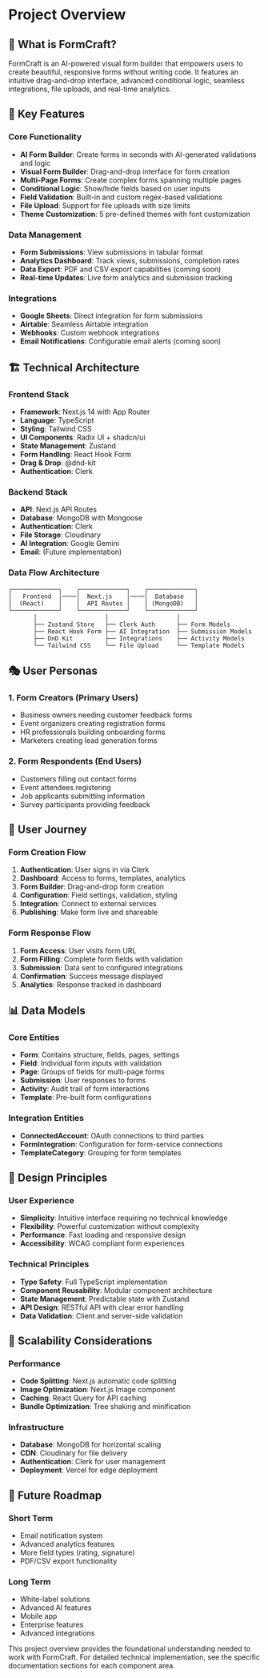 # Project Overview

## 🎯 What is FormCraft?

FormCraft is an AI-powered visual form builder that empowers users to create beautiful, responsive forms without writing code. It features an intuitive drag-and-drop interface, advanced conditional logic, seamless integrations, file uploads, and real-time analytics.

## 🎨 Key Features

### Core Functionality
- **AI Form Builder**: Create forms in seconds with AI-generated validations and logic
- **Visual Form Builder**: Drag-and-drop interface for form creation
- **Multi-Page Forms**: Create complex forms spanning multiple pages
- **Conditional Logic**: Show/hide fields based on user inputs
- **Field Validation**: Built-in and custom regex-based validations
- **File Upload**: Support for file uploads with size limits
- **Theme Customization**: 5 pre-defined themes with font customization

### Data Management
- **Form Submissions**: View submissions in tabular format
- **Analytics Dashboard**: Track views, submissions, completion rates
- **Data Export**: PDF and CSV export capabilities (coming soon)
- **Real-time Updates**: Live form analytics and submission tracking

### Integrations
- **Google Sheets**: Direct integration for form submissions
- **Airtable**: Seamless Airtable integration
- **Webhooks**: Custom webhook integrations
- **Email Notifications**: Configurable email alerts (coming soon)

## 🏗️ Technical Architecture

### Frontend Stack
- **Framework**: Next.js 14 with App Router
- **Language**: TypeScript
- **Styling**: Tailwind CSS
- **UI Components**: Radix UI + shadcn/ui
- **State Management**: Zustand
- **Form Handling**: React Hook Form
- **Drag & Drop**: @dnd-kit
- **Authentication**: Clerk

### Backend Stack
- **API**: Next.js API Routes
- **Database**: MongoDB with Mongoose
- **Authentication**: Clerk
- **File Storage**: Cloudinary
- **AI Integration**: Google Gemini
- **Email**: (Future implementation)

### Data Flow Architecture

```
┌─────────────┐    ┌─────────────┐    ┌─────────────┐
│   Frontend  │────│  Next.js    │────│  Database   │
│  (React)    │    │  API Routes │    │ (MongoDB)   │
└─────────────┘    └─────────────┘    └─────────────┘
       │                   │                   │
       ├── Zustand Store   ├── Clerk Auth      ├── Form Models
       ├── React Hook Form ├── AI Integration  ├── Submission Models
       ├── DnD Kit         ├── Integrations    ├── Activity Models
       └── Tailwind CSS    └── File Upload     └── Template Models
```

## 🎭 User Personas

### 1. Form Creators (Primary Users)
- Business owners needing customer feedback forms
- Event organizers creating registration forms
- HR professionals building onboarding forms
- Marketers creating lead generation forms

### 2. Form Respondents (End Users)
- Customers filling out contact forms
- Event attendees registering
- Job applicants submitting information
- Survey participants providing feedback

## 🔄 User Journey

### Form Creation Flow
1. **Authentication**: User signs in via Clerk
2. **Dashboard**: Access to forms, templates, analytics
3. **Form Builder**: Drag-and-drop form creation
4. **Configuration**: Field settings, validation, styling
5. **Integration**: Connect to external services
6. **Publishing**: Make form live and shareable

### Form Response Flow
1. **Form Access**: User visits form URL
2. **Form Filling**: Complete form fields with validation
3. **Submission**: Data sent to configured integrations
4. **Confirmation**: Success message displayed
5. **Analytics**: Response tracked in dashboard

## 📊 Data Models

### Core Entities
- **Form**: Contains structure, fields, pages, settings
- **Field**: Individual form inputs with validation
- **Page**: Groups of fields for multi-page forms
- **Submission**: User responses to forms
- **Activity**: Audit trail of form interactions
- **Template**: Pre-built form configurations

### Integration Entities
- **ConnectedAccount**: OAuth connections to third parties
- **FormIntegration**: Configuration for form-service connections
- **TemplateCategory**: Grouping for form templates

## 🎯 Design Principles

### User Experience
- **Simplicity**: Intuitive interface requiring no technical knowledge
- **Flexibility**: Powerful customization without complexity
- **Performance**: Fast loading and responsive design
- **Accessibility**: WCAG compliant form experiences

### Technical Principles
- **Type Safety**: Full TypeScript implementation
- **Component Reusability**: Modular component architecture
- **State Management**: Predictable state with Zustand
- **API Design**: RESTful API with clear error handling
- **Data Validation**: Client and server-side validation

## 🚀 Scalability Considerations

### Performance
- **Code Splitting**: Next.js automatic code splitting
- **Image Optimization**: Next.js Image component
- **Caching**: React Query for API caching
- **Bundle Optimization**: Tree shaking and minification

### Infrastructure
- **Database**: MongoDB for horizontal scaling
- **CDN**: Cloudinary for file delivery
- **Authentication**: Clerk for user management
- **Deployment**: Vercel for edge deployment

## 🎪 Future Roadmap

### Short Term
- Email notification system
- Advanced analytics features
- More field types (rating, signature)
- PDF/CSV export functionality

### Long Term
- White-label solutions
- Advanced AI features
- Mobile app
- Enterprise features
- Advanced integrations

This project overview provides the foundational understanding needed to work with FormCraft. For detailed technical implementation, see the specific documentation sections for each component area.
